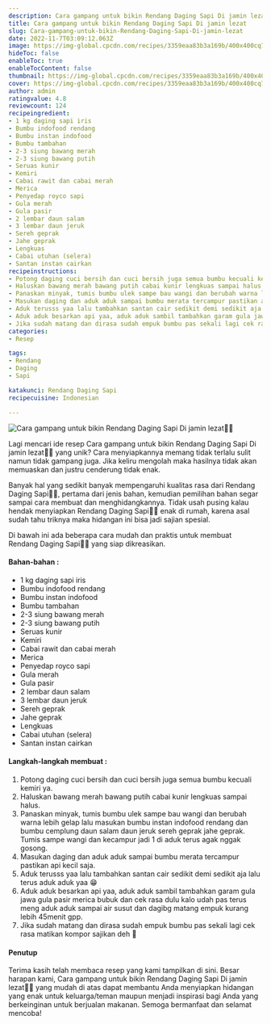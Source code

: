 ```yaml
---
description: Cara gampang untuk bikin Rendang Daging Sapi Di jamin lezat"
title: Cara gampang untuk bikin Rendang Daging Sapi Di jamin lezat
slug: Cara-gampang-untuk-bikin-Rendang-Daging-Sapi-Di-jamin-lezat
date: 2022-11-7T03:09:12.063Z
image: https://img-global.cpcdn.com/recipes/3359eaa83b3a169b/400x400cq70/photo.jpg
hideToc: false
enableToc: true
enableTocContent: false
thumbnail: https://img-global.cpcdn.com/recipes/3359eaa83b3a169b/400x400cq70/photo.jpg
cover: https://img-global.cpcdn.com/recipes/3359eaa83b3a169b/400x400cq70/photo.jpg
author: admin
ratingvalue: 4.8
reviewcount: 124
recipeingredient:
- 1 kg daging sapi iris
- Bumbu indofood rendang
- Bumbu instan indofood
- Bumbu tambahan
- 2-3 siung bawang merah
- 2-3 siung bawang putih
- Seruas kunir
- Kemiri
- Cabai rawit dan cabai merah
- Merica
- Penyedap royco sapi
- Gula merah
- Gula pasir
- 2 lembar daun salam
- 3 lembar daun jeruk
- Sereh geprak
- Jahe geprak
- Lengkuas
- Cabai utuhan (selera)
- Santan instan cairkan
recipeinstructions:
- Potong daging cuci bersih dan cuci bersih juga semua bumbu kecuali kemiri ya.
- Haluskan bawang merah bawang putih cabai kunir lengkuas sampai halus.
- Panaskan minyak, tumis bumbu ulek sampe bau wangi dan berubah warna lebih gelap lalu masukan bumbu instan indofood rendang dan bumbu cemplung daun salam daun jeruk sereh geprak jahe geprak. Tumis sampe wangi dan kecampur jadi 1 di aduk terus agak nggak gosong.
- Masukan daging dan aduk aduk sampai bumbu merata tercampur pastikan api kecil saja.
- Aduk terusss yaa lalu tambahkan santan cair sedikit demi sedikit aja lalu terus aduk aduk yaa 😁
- Aduk aduk besarkan api yaa, aduk aduk sambil tambahkan garam gula jawa gula pasir merica bubuk dan cek rasa dulu kalo udah pas terus meng aduk aduk sampai air susut dan dagibg matang empuk kurang lebih 45menit gpp.
- Jika sudah matang dan dirasa sudah empuk bumbu pas sekali lagi cek rasa matikan kompor sajikan deh 🤤
categories:
- Resep

tags:
- Rendang
- Daging
- Sapi

katakunci: Rendang Daging Sapi
recipecuisine: Indonesian

---
```


![Cara gampang untuk bikin Rendang Daging Sapi Di jamin lezat👩‍🍳](https://img-global.cpcdn.com/recipes/3359eaa83b3a169b/400x400cq70/photo.jpg)

Lagi mencari ide resep Cara gampang untuk bikin Rendang Daging Sapi Di jamin lezat👩‍🍳 yang unik? Cara menyiapkannya memang tidak terlalu sulit namun tidak gampang juga. Jika keliru mengolah maka hasilnya tidak akan memuaskan dan justru cenderung tidak enak.

Banyak hal yang sedikit banyak mempengaruhi kualitas rasa dari Rendang Daging Sapi👩‍🍳, pertama dari jenis bahan, kemudian pemilihan bahan segar sampai cara membuat dan menghidangkannya. Tidak usah pusing kalau hendak menyiapkan Rendang Daging Sapi👩‍🍳 enak di rumah, karena asal sudah tahu triknya maka hidangan ini bisa jadi sajian spesial.

Di bawah ini ada beberapa cara mudah dan praktis untuk membuat Rendang Daging Sapi👩‍🍳 yang siap dikreasikan.

<!--inarticleads1-->

#### Bahan-bahan :

- 1 kg daging sapi iris
- Bumbu indofood rendang
- Bumbu instan indofood
- Bumbu tambahan
- 2-3 siung bawang merah
- 2-3 siung bawang putih
- Seruas kunir
- Kemiri
- Cabai rawit dan cabai merah
- Merica
- Penyedap royco sapi
- Gula merah
- Gula pasir
- 2 lembar daun salam
- 3 lembar daun jeruk
- Sereh geprak
- Jahe geprak
- Lengkuas
- Cabai utuhan (selera)
- Santan instan cairkan

<!--inarticleads2-->

#### Langkah-langkah membuat :

1. Potong daging cuci bersih dan cuci bersih juga semua bumbu kecuali kemiri ya.
1. Haluskan bawang merah bawang putih cabai kunir lengkuas sampai halus.
1. Panaskan minyak, tumis bumbu ulek sampe bau wangi dan berubah warna lebih gelap lalu masukan bumbu instan indofood rendang dan bumbu cemplung daun salam daun jeruk sereh geprak jahe geprak. Tumis sampe wangi dan kecampur jadi 1 di aduk terus agak nggak gosong.
1. Masukan daging dan aduk aduk sampai bumbu merata tercampur pastikan api kecil saja.
1. Aduk terusss yaa lalu tambahkan santan cair sedikit demi sedikit aja lalu terus aduk aduk yaa 😁
1. Aduk aduk besarkan api yaa, aduk aduk sambil tambahkan garam gula jawa gula pasir merica bubuk dan cek rasa dulu kalo udah pas terus meng aduk aduk sampai air susut dan dagibg matang empuk kurang lebih 45menit gpp.
1. Jika sudah matang dan dirasa sudah empuk bumbu pas sekali lagi cek rasa matikan kompor sajikan deh 🤤

#### Penutup

Terima kasih telah membaca resep yang kami tampilkan di sini. Besar harapan kami, Cara gampang untuk bikin Rendang Daging Sapi Di jamin lezat👩‍🍳 yang mudah di atas dapat membantu Anda menyiapkan hidangan yang enak untuk keluarga/teman maupun menjadi inspirasi bagi Anda yang berkeinginan untuk berjualan makanan. Semoga bermanfaat dan selamat mencoba!